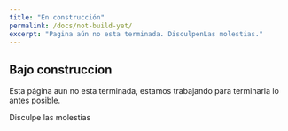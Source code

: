 ```yaml
---
title: "En construcción"
permalink: /docs/not-build-yet/
excerpt: "Pagina aún no esta terminada. DisculpenLas molestias."
---
```



## Bajo construccion

Esta página aun no esta terminada, estamos trabajando para terminarla lo antes posible.

<p>
<p>
<p>

Disculpe las molestias

